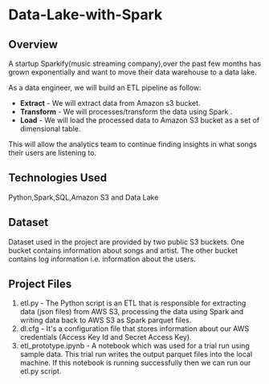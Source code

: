 # Data-Lake-with-Spark

## Overview
A startup Sparkify(music streaming company),over the past few months has grown exponentially and want to move their data warehouse to a data lake.

As a data engineer, we will build an ETL pipeline as follow:
   * **Extract** - We will extract data from Amazon s3 bucket.
   *   **Transform** - We will processes/transform the data using Spark .
   *   **Load** - We will load the processed data to Amazon S3 bucket as a set of dimensional table. 
  
This will allow the analytics team to continue finding insights in what songs their users are listening to.

## Technologies Used
Python,Spark,SQL,Amazon S3 and Data Lake


## Dataset
Dataset used in the project are provided by two public S3 buckets. One bucket contains information about songs and artist. The other bucket contains log information i.e. information about the users.


## Project Files
1. etl.py - The Python script is an ETL that is responsible for extracting data (json files) from AWS S3, processing the data using Spark and writing data back to AWS S3 as Spark parquet files.
2. dl.cfg - It's a configuration file that stores information about our AWS credentials (Access Key Id and Secret Access Key).
3. etl_prototype.ipynb - A notebook which was used for a trial run using sample data. This trial run writes the output parquet files into the local machine. If this notebook is running successfully then we can run our etl.py script.
